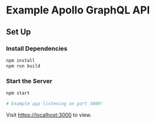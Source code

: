 # Example Apollo GraphQL API

## Set Up

### Install Dependencies

```bash
npm install
npm run build
```

### Start the Server

```bash
npm start

# Example app listening on port 3000!
```

Visit <https://localhost:3000> to view.
